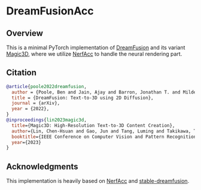 # DreamFusionAcc

## Overview

This is a minimal PyTorch implementation of [DreamFusion](https://arxiv.org/abs/2209.14988) and its variant [Magic3D](https://arxiv.org/abs/2211.10440), where we utilize [NerfAcc](https://github.com/KAIR-BAIR/nerfacc) to handle the neural rendering part.

## Citation

```bibtex
@article{poole2022dreamfusion,
  author = {Poole, Ben and Jain, Ajay and Barron, Jonathan T. and Mildenhall, Ben},
  title = {DreamFusion: Text-to-3D using 2D Diffusion},
  journal = {arXiv},
  year = {2022},
}
@inproceedings{lin2023magic3d,
  title={Magic3D: High-Resolution Text-to-3D Content Creation},
  author={Lin, Chen-Hsuan and Gao, Jun and Tang, Luming and Takikawa, Towaki and Zeng, Xiaohui and Huang, Xun and Kreis, Karsten and Fidler, Sanja and Liu, Ming-Yu and Lin, Tsung-Yi},
  booktitle={IEEE Conference on Computer Vision and Pattern Recognition ({CVPR})},
  year={2023}
}
```

## Acknowledgments

This implementation is heavily based on [NerfAcc](https://github.com/KAIR-BAIR/nerfacc) and [stable-dreamfusion](https://github.com/ashawkey/stable-dreamfusion).